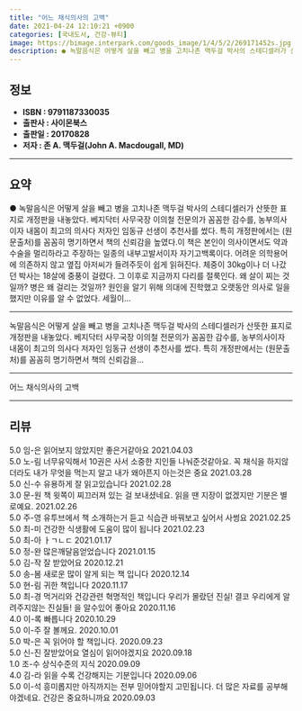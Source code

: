 ```yaml
---
title: "어느 채식의사의 고백"
date: 2021-04-24 12:10:21 +0900
categories: [국내도서, 건강-뷰티]
image: https://bimage.interpark.com/goods_image/1/4/5/2/269171452s.jpg
description: ● 녹말음식은 어떻게 살을 빼고 병을 고치나존 맥두걸 박사의 스테디셀러가 산뜻한 표지로 개정판을 내놓았다. 베지닥터 사무국장 이의철 전문의가 꼼꼼한 감수를, 농부의사이자 내몸이 최고의 의사다 저자인 임동규 선생이 추천사를 썼다. 특히 개정판에서는 (원문출처)를 꼼꼼히 명기하면서 책의
---
```


## **정보**

- **ISBN : 9791187330035**
- **출판사 : 사이몬북스**
- **출판일 : 20170828**
- **저자 : 존 A. 맥두걸(John A. Macdougall, MD)**

------



## **요약**

●  녹말음식은 어떻게 살을 빼고 병을 고치나존 맥두걸 박사의 스테디셀러가 산뜻한 표지로 개정판을 내놓았다. 베지닥터 사무국장 이의철 전문의가 꼼꼼한 감수를, 농부의사이자 내몸이 최고의 의사다 저자인 임동규 선생이 추천사를 썼다. 특히 개정판에서는 (원문출처)를 꼼꼼히 명기하면서 책의 신뢰감을 높였다.이 책은 본인이 의사이면서도 약과 수술을 멀리하라고 주장하는 일종의 내부고발서이자 자기고백록이다. 어려운 의학용어에 의존하지 않고 옆집 아저씨가 들려주듯이 쉽게 읽혀진다. 체중이 30kg이나 더 나갔던 박사는 18살에 중풍이 걸렸다. 그 이후로 지금까지 다리를 절룩인다. 왜 살이 찌는 것일까? 병은 왜 걸리는 것일까? 원인을 알기 위해 의대에 진학했고 오랫동안 의사로 일을 했지만 이유를 알 수 없었다. 세월이...

------

녹말음식은 어떻게 살을 빼고 병을 고치나존 맥두걸 박사의 스테디셀러가 산뜻한 표지로 개정판을 내놓았다. 베지닥터 사무국장 이의철 전문의가 꼼꼼한 감수를, 농부의사이자 내몸이 최고의 의사다 저자인 임동규 선생이 추천사를 썼다. 특히 개정판에서는 (원문출처)를 꼼꼼히 명기하면서 책의 신뢰감을... 

------


어느 채식의사의 고백 

------


## **리뷰** 

5.0 임-은 읽어보지 않았지만 좋은거같아요 2021.04.03 <br/>5.0 노-림 너무유익해서 10권은 사서 소중한 지인들 나눠준것같아요. 꼭 채식을 하지않더라도 내가 무엇을 먹는지 알고 내가 왜아픈지 아는것은 중요 2021.03.28 <br/>5.0 신-수 유용하게 잘 읽고있습니다 2021.02.28 <br/>3.0 문-원 책 윗쪽이 찌끄러져 있는 걸 보내셨네요.
읽을 땐 지장이 없겠지만 기분은 별로예요. 2021.02.26 <br/>5.0 주-영 유투브에서 책 소개하는거 듣고 식습관 바꿔보고 싶어서 사썽요 2021.02.25 <br/>5.0 최-미 건강한 식생활에 도움이 많이 됩니다 2021.02.23 <br/>5.0 최-아 ㅏㄱㄴㄷ 2021.01.17 <br/>5.0 정-완 많은깨달음얻었습니다 2021.01.15 <br/>5.0 김-작 잘 받았어요 2020.12.21 <br/>5.0 송-봄 새로운 많이 알게 되는 책 입니다 2020.12.14 <br/>5.0 현-림 귀한 책입니다 2020.11.17 <br/>5.0 최-경 먹거리와 건강관련 혁명적인 책입니다 우리가 몰랐던 진실! 결코 우리에게 알려주지않는 진실들! 을 알수있어 좋아요 2020.11.16 <br/>4.0 이-록 빠릅니다 2020.10.29 <br/>5.0 이-주 잘 볼께요. 2020.10.01 <br/>5.0 박-은 꼭 읽어야 할 책입니다. 2020.09.23 <br/>5.0 신-진 잘받았어요 열심이 읽어야겠지요 2020.09.18 <br/>1.0 조-수 상식수준의 지식 2020.09.09 <br/>4.0 김-라 읽을 수록 건강해지는 기분입니다 2020.09.06 <br/>5.0 이-석 흥미롭지만 아직까지는 전부 믿어야할지 고민됩니다. 더 많은 자료를 공부해야겠네요. 건강은 중요하니까요 2020.09.03 <br/>